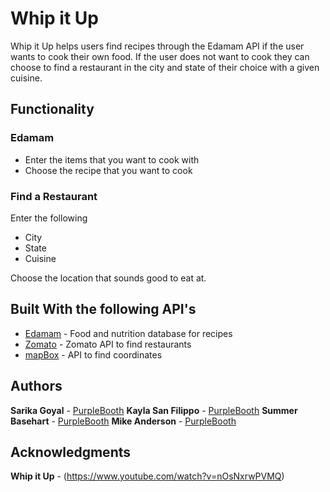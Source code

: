 # Whip it Up

Whip it Up helps users find recipes through the Edamam API if the user wants to cook their own food. If the user does not want to cook they can choose to find a restaurant in the city and state of their choice with a given cuisine.

## Functionality

### Edamam
* Enter the items that you want to cook with 
* Choose the recipe that you want to cook

### Find a Restaurant
Enter the following 
* City
* State
* Cuisine

Choose the location that sounds good to eat at. 

## Built With the following API's

* [Edamam](https://developer.edamam.com/) - Food and nutrition database for recipes
* [Zomato](https://developers.zomato.com/api) - Zomato API to find restaurants 
* [mapBox](https://www.mapbox.com/) - API to find coordinates

## Authors

**Sarika Goyal** - [PurpleBooth](https://github.com/soyabeans1000)
**Kayla San Filippo** - [PurpleBooth](https://github.com/kaylasf)
**Summer Basehart** - [PurpleBooth](https://github.com/summerbasehart)
**Mike Anderson** - [PurpleBooth](https://github.com/mjanders6)


## Acknowledgments

**Whip it Up** - (https://www.youtube.com/watch?v=nOsNxrwPVMQ)

